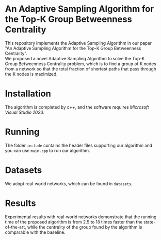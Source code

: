 # An Adaptive Sampling Algorithm for the Top-K Group Betweenness Centrality
 This repository implements the Adaptive Sampling Algorithm in our paper "An Adaptive Sampling Algorithm for the Top-K Group Betweenness Centrality". \
 We proposed a novel Adaptive Sampling Algorithm to solve the Top-K Group Betweenness Centrality problem, which is to find a group of K nodes from a network so that the total fraction of shortest paths that pass through the K nodes is maximized. 
# Installation
 The algorithm is completed by c++, and the software requires *Microsoft Visual Studio 2023*.
# Running
 The folder `include` contains the header files supporting our algorithm and you can use `main.cpp` to run our algorithm.
# Datasets
 We adopt real-world networks, which can be found in `datasets`.
# Results
 Experimental results with real-world networks demonstrate that the running time of the proposed algorithm is from 2.5 to 18 times faster than the state-of-the-art, while the centrality of the group found by the algorithm is comparable with the baseline.
